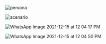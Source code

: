
![persona](https://user-images.githubusercontent.com/53654229/146162205-f7b07ff0-1270-4409-9554-d6a97d48d7df.jpeg)


![scenario](https://user-images.githubusercontent.com/53654229/146162256-d57ffac6-50f2-4abf-95b1-674a23b72964.jpeg)


![WhatsApp Image 2021-12-15 at 12 04 17 PM](https://user-images.githubusercontent.com/66063454/146162817-e04b143b-3c02-4281-b027-04ff04dd3952.jpeg)


![WhatsApp Image 2021-12-15 at 12 04 50 PM](https://user-images.githubusercontent.com/66063454/146162840-826f8322-ed3b-471e-8093-b4e04d2c4cba.jpeg)


